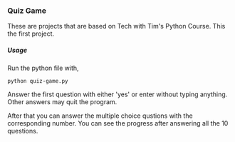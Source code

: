 ### Quiz Game

These are projects that are based on Tech with Tim's Python Course.
This the first project.

##### Usage

Run the python file with,

```
python quiz-game.py
```

Answer the first question with either 'yes' or enter without typing anything.
Other answers may quit the program.

After that you can answer the multiple choice qustions with the corresponding number.
You can see the progress after answering all the 10 questions.

